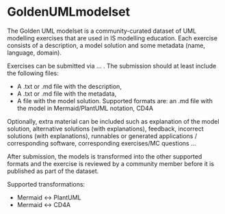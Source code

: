 # GoldenUMLmodelset

The Golden UML modelset is a community-curated dataset of UML modelling exercises that are used in IS modelling education. Each exercise consists of a description, a model solution and some metadata (name, language, domain).

Exercises can be submitted via ... . The submission should at least include the following files:
- A .txt or .md file with the description,
- A .txt or .md file with the metadata,
- A file with the model solution. Supported formats are: an .md file with the model in Mermaid/PlantUML notation, CD4A

Optionally, extra material can be included such as explanation of the model solution, alternative solutions (with explanations), feedback, incorrect solutions (with explanations), runnables or generated applications / corresponding software, corresponding exercises/MC questions ...

After submission, the models is transformed into the other supported formats and the exercise is reviewed by a community member before it is published as part of the dataset.

Supported transformations:
- Mermaid <-> PlantUML
- Mermaid <-> CD4A

